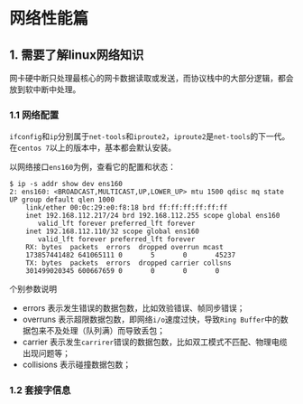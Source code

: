 # 网络性能篇

## 1. 需要了解linux网络知识

网卡硬中断只处理最核心的网卡数据读取或发送，而协议栈中的大部分逻辑，都会放到软中断中处理。

### 1.1 网络配置
`ifconfig`和`ip`分别属于`net-tools`和`iproute2`，`iproute2`是`net-tools`的下一代。在`centos 7`以上的版本中，基本都会默认安装。

以网络接口`ens160`为例，查看它的配置和状态：
```shell
$ ip -s addr show dev ens160
2: ens160: <BROADCAST,MULTICAST,UP,LOWER_UP> mtu 1500 qdisc mq state UP group default qlen 1000
    link/ether 00:0c:29:e0:f8:18 brd ff:ff:ff:ff:ff:ff
    inet 192.168.112.217/24 brd 192.168.112.255 scope global ens160
       valid_lft forever preferred_lft forever
    inet 192.168.112.110/32 scope global ens160
       valid_lft forever preferred_lft forever
    RX: bytes  packets  errors  dropped overrun mcast
    173857441482 641065111 0       5       0       45237
    TX: bytes  packets  errors  dropped carrier collsns
    301499020345 600667659 0       0       0       0
```

个别参数说明
* errors 表示发生错误的数据包数，比如效验错误、帧同步错误；
* overruns 表示超限数据包数，即网络`i/o`速度过快，导致`Ring Buffer`中的数据包来不及处理（队列满）而导致丢包；
* carrier 表示发生`carrirer`错误的数据包数，比如双工模式不匹配、物理电缆出现问题等；
* collisions 表示碰撞数据包数；

### 1.2 套接字信息
